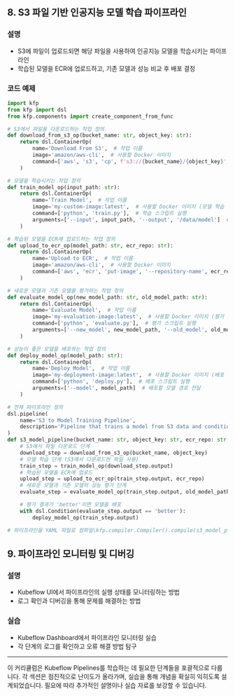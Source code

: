 ## 8. S3 파일 기반 인공지능 모델 학습 파이프라인

### 설명
- S3에 파일이 업로드되면 해당 파일을 사용하여 인공지능 모델을 학습시키는 파이프라인
- 학습된 모델을 ECR에 업로드하고, 기존 모델과 성능 비교 후 배포 결정

### 코드 예제
```python
import kfp
from kfp import dsl
from kfp.components import create_component_from_func

# S3에서 파일을 다운로드하는 작업 정의
def download_from_s3_op(bucket_name: str, object_key: str):
    return dsl.ContainerOp(
        name='Download From S3',  # 작업 이름
        image='amazon/aws-cli',  # 사용할 Docker 이미지
        command=['aws', 's3', 'cp', f's3://{bucket_name}/{object_key}', '/data/input_file']  # S3에서 파일을 복사하는 명령어
    )

# 모델을 학습시키는 작업 정의
def train_model_op(input_path: str):
    return dsl.ContainerOp(
        name='Train Model',  # 작업 이름
        image='my-custom-image:latest',  # 사용할 Docker 이미지 (모델 학습 코드 포함)
        command=['python', 'train.py'],  # 학습 스크립트 실행
        arguments=['--input', input_path, '--output', '/data/model']  # 입력 파일 경로와 출력 모델 경로 전달
    )

# 학습된 모델을 ECR에 업로드하는 작업 정의
def upload_to_ecr_op(model_path: str, ecr_repo: str):
    return dsl.ContainerOp(
        name='Upload to ECR',  # 작업 이름
        image='amazon/aws-cli',  # 사용할 Docker 이미지
        command=['aws', 'ecr', 'put-image', '--repository-name', ecr_repo, '--image', model_path]  # ECR에 이미지 업로드 명령어
    )

# 새로운 모델과 기존 모델을 평가하는 작업 정의
def evaluate_model_op(new_model_path: str, old_model_path: str):
    return dsl.ContainerOp(
        name='Evaluate Model',  # 작업 이름
        image='my-evaluation-image:latest',  # 사용할 Docker 이미지 (평가 코드 포함)
        command=['python', 'evaluate.py'],  # 평가 스크립트 실행
        arguments=['--new_model', new_model_path, '--old_model', old_model_path]  # 새로운 모델과 기존 모델 경로 전달
    )

# 성능이 좋은 모델을 배포하는 작업 정의
def deploy_model_op(model_path: str):
    return dsl.ContainerOp(
        name='Deploy Model',  # 작업 이름
        image='my-deployment-image:latest',  # 사용할 Docker 이미지 (배포 코드 포함)
        command=['python', 'deploy.py'],  # 배포 스크립트 실행
        arguments=['--model', model_path]  # 배포할 모델 경로 전달
    )

# 전체 파이프라인 정의
dsl.pipeline(
    name='S3 to Model Training Pipeline',
    description='Pipeline that trains a model from S3 data and conditionally deploys it.'
)
def s3_model_pipeline(bucket_name: str, object_key: str, ecr_repo: str, old_model_path: str):
    # S3에서 파일 다운로드 단계
    download_step = download_from_s3_op(bucket_name, object_key)
    # 모델 학습 단계 (S3에서 다운로드한 파일 사용)
    train_step = train_model_op(download_step.output)
    # 학습된 모델을 ECR에 업로드
    upload_step = upload_to_ecr_op(train_step.output, ecr_repo)
    # 새로운 모델과 기존 모델의 성능 평가 단계
    evaluate_step = evaluate_model_op(train_step.output, old_model_path)

    # 평가 결과가 'better'이면 모델을 배포
    with dsl.Condition(evaluate_step.output == 'better'):
        deploy_model_op(train_step.output)

# 파이프라인을 YAML 파일로 컴파일\kfp.compiler.Compiler().compile(s3_model_pipeline, 's3_model_pipeline.yaml')
```

## 9. 파이프라인 모니터링 및 디버깅

### 설명
- Kubeflow UI에서 파이프라인의 실행 상태를 모니터링하는 방법
- 로그 확인과 디버깅을 통해 문제를 해결하는 방법

### 실습
- Kubeflow Dashboard에서 파이프라인 모니터링 실습
- 각 단계의 로그를 확인하고 오류 해결 방법 탐구

---

이 커리큘럼은 Kubeflow Pipelines를 학습하는 데 필요한 단계들을 포괄적으로 다룹니다. 각 섹션은 점진적으로 난이도가 올라가며, 실습을 통해 개념을 확실히 익히도록 설계되었습니다. 필요에 따라 추가적인 설명이나 실습 자료를 보강할 수 있습니다.
